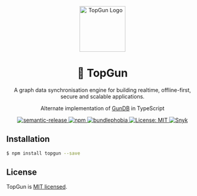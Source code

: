 <p align="center">
  <a href="https://github.com/TopGunBuild/topgun" target="blank"><img src="https://avatars.githubusercontent.com/u/121893825?s=200&v=4" width="120" alt="TopGun Logo" /></a>
</p>
<h1 align="center" style="border-bottom: none;">🚀 TopGun</h1>
<p align="center">A graph data synchronisation engine for building realtime, offline-first, secure and scalable applications.</p>
<p align="center">Alternate implementation of <a href="https://github.com/amark/gun" target="blank">GunDB</a> in TypeScript</p>

<p align="center">
  <a href="https://github.com/semantic-release/semantic-release">
      <img alt="semantic-release" src="https://img.shields.io/badge/%20%20%F0%9F%93%A6%F0%9F%9A%80-semantic--release-e10079.svg">
  </a>
  <a href="https://npm.im/topgun">
    <img alt="npm" src="https://badgen.net/npm/v/topgun">
  </a>
  <a href="https://bundlephobia.com/result?p=topgun">
    <img alt="bundlephobia" src="https://img.shields.io/bundlephobia/minzip/topgun.svg">
  </a>
  <a href="https://opensource.org/licenses/MIT">
      <img alt="License: MIT" src="https://img.shields.io/badge/License-MIT-yellow.svg">
  </a>
  <a href="https://snyk.io/test/github/TopGunBuild/topgun">
      <img alt="Snyk" src="https://snyk.io/test/github/TopGunBuild/topgun/badge.svg">
  </a>
</p>

## Installation

```bash
$ npm install topgun --save
```

## License

TopGun is [MIT licensed](LICENSE).